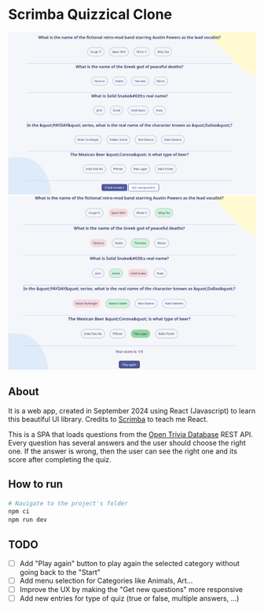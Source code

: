 # Scrimba Quizzical Clone

![Preview of the project's page](./assets-readme/answers-not-checked.png)
![Preview of the project's page with the showcase of the answers](./assets-readme/answers-checked.png)

## About

It is a web app, created in September 2024 using React (Javascript) to learn
this beautiful UI library. Credits to
[Scrimba](https://scrimba.com/learn-react-c0e) to teach me React.

This is a SPA that loads questions from the
[Open Trivia Database](https://opentdb.com/) REST API. Every question has
several answers and the user should choose the right one. If the answer is
wrong, then the user can see the right one and its score after completing the
quiz.

## How to run

```sh
# Navigate to the project's folder
npm ci
npm run dev
```

## TODO

- [ ] Add "Play again" button to play again the selected category without going
      back to the "Start"
- [ ] Add menu selection for Categories like Animals, Art...
- [ ] Improve the UX by making the "Get new questions" more responsive
- [ ] Add new entries for type of quiz (true or false, multiple answers, ...)

